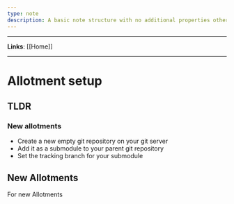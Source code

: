 ```yaml
---
type: note
description: A basic note structure with no additional properties other than status and tags and links
---
```

---

**Links**: [[Home]]

---

# Allotment setup
## TLDR
### New allotments
- Create a new empty git repository on your git server
- Add it as a submodule to your parent git repository
- Set the tracking branch for your submodule

## New Allotments
For new Allotments 